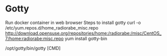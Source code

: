 # Gotty
Run docker container in web browser 
Steps to install gotty
curl -o /etc/yum.repos.d/home_radiorabe_misc.repo http://download.opensuse.org/repositories/home:/radiorabe:/misc/CentOS_7/home:radiorabe:misc.repo
yum install gotty-bin

/opt/gotty/bin/gotty [CMD]
